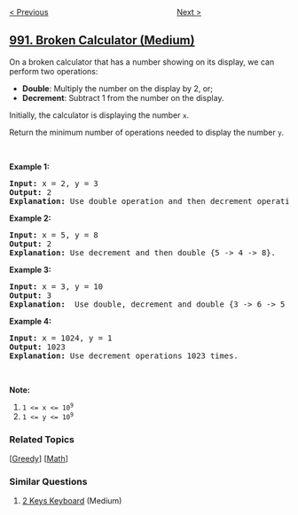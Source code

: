 <!--|This file generated by command(leetcode description); DO NOT EDIT.    |-->
<!--+----------------------------------------------------------------------+-->
<!--|@author    openset <openset.wang@gmail.com>                           |-->
<!--|@link      https://github.com/openset                                 |-->
<!--|@home      https://github.com/openset/leetcode                        |-->
<!--+----------------------------------------------------------------------+-->

[< Previous](../satisfiability-of-equality-equations "Satisfiability of Equality Equations")
　　　　　　　　　　　　　　　　
[Next >](../subarrays-with-k-different-integers "Subarrays with K Different Integers")

## [991. Broken Calculator (Medium)](https://leetcode.com/problems/broken-calculator "坏了的计算器")

<p>On a broken calculator that has a number showing on its display, we can perform two operations:</p>

<ul>
	<li><strong>Double</strong>: Multiply the number on the display by 2, or;</li>
	<li><strong>Decrement</strong>: Subtract 1 from the number on the display.</li>
</ul>

<p>Initially, the calculator is displaying the number <code>x</code>.</p>

<p>Return the minimum number of operations needed to display the number <code>y</code>.</p>

<p>&nbsp;</p>

<p><strong>Example 1:</strong></p>

<pre>
<strong>Input: </strong>x = <span id="example-input-1-1">2</span>, y = <span id="example-input-1-2">3</span>
<strong>Output: </strong><span id="example-output-1">2</span>
<strong>Explanation: </strong>Use double operation and then decrement operation {2 -&gt; 4 -&gt; 3}.
</pre>

<p><strong>Example 2:</strong></p>

<pre>
<strong>Input: </strong>x = <span id="example-input-2-1">5</span>, y = <span id="example-input-2-2">8</span>
<strong>Output: </strong><span id="example-output-2">2</span>
<strong>Explanation: </strong>Use decrement and then double {5 -&gt; 4 -&gt; 8}.
</pre>

<p><strong>Example 3:</strong></p>

<pre>
<strong>Input: </strong>x = <span id="example-input-3-1">3</span>, y = <span id="example-input-3-2">10</span>
<strong>Output: </strong><span id="example-output-3">3</span>
<strong>Explanation: </strong> Use double, decrement and double {3 -&gt; 6 -&gt; 5 -&gt; 10}.
</pre>

<p><strong>Example 4:</strong></p>

<pre>
<strong>Input: </strong>x = <span id="example-input-4-1">1024</span>, y = <span id="example-input-4-2">1</span>
<strong>Output: </strong><span id="example-output-4">1023</span>
<strong>Explanation: </strong>Use decrement operations 1023 times.
</pre>

<p>&nbsp;</p>

<p><strong>Note:</strong></p>

<ol>
	<li><code>1 &lt;= x &lt;= 10<sup>9</sup></code></li>
	<li><code>1 &lt;= y &lt;= 10<sup>9</sup></code></li>
</ol>

### Related Topics
  [[Greedy](../../tag/greedy/README.md)]
  [[Math](../../tag/math/README.md)]

### Similar Questions
  1. [2 Keys Keyboard](../2-keys-keyboard) (Medium)
